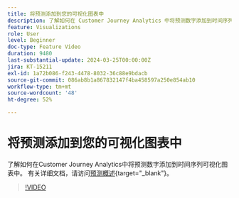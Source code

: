 ```yaml
---
title: 将预测添加到您的可视化图表中
description: 了解如何在 Customer Journey Analytics 中将预测数字添加到时间序列可视化中。
feature: Visualizations
role: User
level: Beginner
doc-type: Feature Video
duration: 9480
last-substantial-update: 2024-03-25T00:00:00Z
jira: KT-15211
exl-id: 1a72b086-f243-4478-8032-36c88e9bdacb
source-git-commit: 086ab8b1a867832147f4ba458597a250e854ab10
workflow-type: tm+mt
source-wordcount: '48'
ht-degree: 52%

---
```


# 将预测添加到您的可视化图表中

了解如何在Customer Journey Analytics中将预测数字添加到时间序列可视化图表中。 有关详细文档，请访问[预测概述](https://experienceleague.adobe.com/en/docs/analytics-platform/using/cja-workspace/forecasting/forecasting#){target="_blank"}。

>[!VIDEO](https://video.tv.adobe.com/v/3428021/?learn=on)
